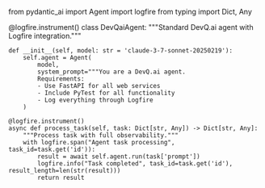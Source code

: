 from pydantic_ai import Agent
import logfire
from typing import Dict, Any

@logfire.instrument()
class DevQaiAgent:
    """Standard DevQ.ai agent with Logfire integration."""

    def __init__(self, model: str = 'claude-3-7-sonnet-20250219'):
        self.agent = Agent(
            model,
            system_prompt="""You are a DevQ.ai agent.
            Requirements:
            - Use FastAPI for all web services
            - Include PyTest for all functionality
            - Log everything through Logfire
        )

    @logfire.instrument()
    async def process_task(self, task: Dict[str, Any]) -> Dict[str, Any]:
        """Process task with full observability."""
        with logfire.span("Agent task processing", task_id=task.get('id')):
            result = await self.agent.run(task['prompt'])
            logfire.info("Task completed", task_id=task.get('id'), result_length=len(str(result)))
            return result
